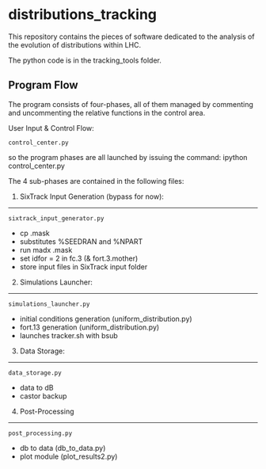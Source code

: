 distributions_tracking
======================


This repository contains the pieces of software dedicated to the analysis of the evolution of distributions within LHC.

The python code is in the tracking_tools folder.

Program Flow
---

The program consists of four-phases, all of them managed by commenting and uncommenting the relative functions in the control area.

User Input & Control Flow: <pre><code>control_center.py</code></pre>

so the program phases are all launched by issuing the command: ipython control_center.py

The 4 sub-phases are contained in the following files:

1) SixTrack Input Generation (bypass for now): 
---
<pre><code>sixtrack_input_generator.py</code></pre>

* cp .mask
* substitutes %SEEDRAN and %NPART
* run madx .mask
* set idfor = 2 in fc.3 (& fort.3.mother)
* store input files in SixTrack input folder

2) Simulations Launcher:
---
<pre><code>simulations_launcher.py</code></pre>

* initial conditions generation (uniform_distribution.py)
* fort.13 generation (uniform_distribution.py)
* launches tracker.sh with bsub

3) Data Storage:
---
<pre><code>data_storage.py</code></pre>

* data to dB
* castor backup

4) Post-Processing
---
<pre><code>post_processing.py</code></pre>

- db to data (db_to_data.py)
- plot module (plot_results2.py)







